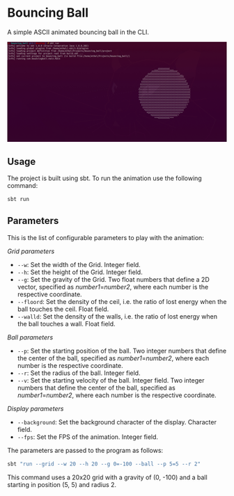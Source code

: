 
# Bouncing Ball

A simple ASCII animated bouncing ball in the CLI.

![Alt Text](/static/bouncing_ball_demostration.gif)

## Usage

The project is built using sbt. To run the animation use the following command:

```bash
sbt run
```

## Parameters

This is the list of configurable parameters to play with the animation:

*Grid parameters*

- `--w`: Set the width of the Grid. Integer field.
- `--h`: Set the height of the Grid. Integer field.
- `--g`: Set the gravity of the Grid. Two float numbers that define a 2D vector, specified as *number1*=*number2*, where each number is the respective coordinate.
- `--floord`: Set the density of the ceil, i.e. the ratio of lost energy when the ball touches the ceil. Float field.
- `--walld`: Set the density of the walls, i.e. the ratio of lost energy when the ball touches a wall. Float field.

*Ball parameters*

- `--p`: Set the starting position of the ball. Two integer numbers that define the center of the ball, specified as *number1*=*number2*, where each number is the respective coordinate.
- `--r`: Set the radius of the ball. Integer field.
- `--v`: Set the starting velocity of the ball. Integer field. Two integer numbers that define the center of the ball, specified as *number1*=*number2*, where each number is the respective coordinate.

*Display parameters*

- `--background`: Set the background character of the display. Character field.
- `--fps`: Set the FPS of the animation. Integer field.

The parameters are passed to the program as follows:

```bash
sbt "run --grid --w 20 --h 20 --g 0=-100 --ball --p 5=5 --r 2"
```

This command uses a 20x20 grid with a gravity of (0, -100) and a ball starting in position (5, 5) and radius 2.







